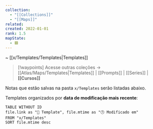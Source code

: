 ```yaml
---
collection:
  - "[[Collections]]"
  - "[[Maps]]"
related: 
created: 2022-01-01
rank: 1.5
mapState:
  - 🟩
---
```

~ [[x/Templates/Templates|Templates]]

> [!waypoints] Acesse outras coleções → [[Atlas/Maps/Templates|Templates]] | [[Prompts]] | [[Series]] | **[[Cursos]]**

Notas que estão salvas na pasta `x/Templates` serão listadas abaixo.

Templates organizados por **data de modificação mais recente**:

```dataview
TABLE WITHOUT ID
file.link as "📄 Template", file.mtime as "🕒 Modificado em"
FROM "x/Templates"
SORT file.mtime desc
```






